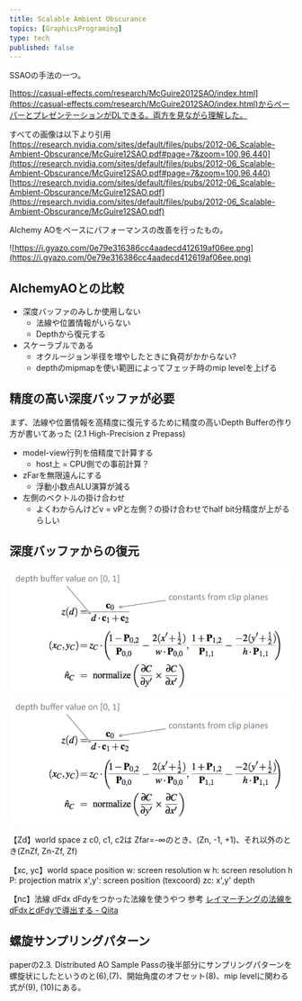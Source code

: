 ```yaml
---
title: Scalable Ambient Obscurance
topics: [GraphicsPrograming]
type: tech
published: false
---
```

SSAOの手法の一つ。

[https://casual-effects.com/research/McGuire2012SAO/index.html](https://casual-effects.com/research/McGuire2012SAO/index.html)からペーパーとプレゼンテーションがDLできる。両方を見ながら理解した。

すべての画像は以下より引用
[https://research.nvidia.com/sites/default/files/pubs/2012-06_Scalable-Ambient-Obscurance/McGuire12SAO.pdf#page=7&zoom=100,96,440](https://research.nvidia.com/sites/default/files/pubs/2012-06_Scalable-Ambient-Obscurance/McGuire12SAO.pdf#page=7&zoom=100,96,440)
[https://research.nvidia.com/sites/default/files/pubs/2012-06_Scalable-Ambient-Obscurance/McGuire12SAO.pdf](https://research.nvidia.com/sites/default/files/pubs/2012-06_Scalable-Ambient-Obscurance/McGuire12SAO.pdf)

Alchemy AOをベースにパフォーマンスの改善を行ったもの。

![https://i.gyazo.com/0e79e316386cc4aadecd412619af06ee.png](https://i.gyazo.com/0e79e316386cc4aadecd412619af06ee.png)

## AlchemyAOとの比較

- 深度バッファのみしか使用しない
    - 法線や位置情報がいらない
    - Depthから復元する
- スケーラブルである
    - オクルージョン半径を増やしたときに負荷がかからない?
    - depthのmipmapを使い範囲によってフェッチ時のmip levelを上げる

## 精度の高い深度バッファが必要

まず、法線や位置情報を高精度に復元するために精度の高いDepth Bufferの作り方が書いてあった
(2.1 High-Precision z Prepass)

- model-view行列を倍精度で計算する
    - host上 = CPU側での事前計算？
- zFarを無限遠んにする
    - 浮動小数点ALU演算が減る
- 左側のベクトルの掛け合わせ
    - よくわからんけどv = vPと左側？の掛け合わせでhalf bit分精度が上がるらしい

## 深度バッファからの復元

![1000.png](/images/Scalable%20Ambient%20Obscurance%2021d63ffca97d4625914f07c74bf87842/1000.png)
![](/images/hoge/1000.png)


【Zd】world space z
c0, c1, c2は Zfar=-∞のとき、(Zn, -1, +1)、それ以外のとき(ZnZf, Zn-Zf, Zf)

【xc, yc】world space position
w: screen resolution w
h: screen resolution h
P: projection matrix
x',y': screen position (texcoord)
zc: x',y' depth

【nc】法線
dFdx dFdyをつかった法線を使うやつ
参考 [レイマーチングの法線をdFdxとdFdyで導出する - Qiita](https://qiita.com/gam0022/items/1878150981494fd66abe)

## 螺旋サンプリングパターン

paperの2.3. Distributed AO Sample Passの後半部分にサンプリングパターンを螺旋状にしたというのと(6),(7)、開始角度のオフセット(8)、mip levelに関わる式が(9), (10)にある。